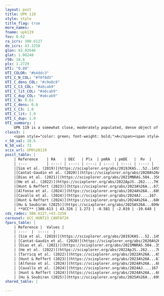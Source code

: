 ```yaml
---
layout: post
title: UPK 119
style: style
title_flag: true
more_names: 
fname: upk119
fov: 0.62
ra_icrs: 308.6127
de_icrs: 43.3258
glon: 82.02646
glat: 1.86248
r50: 18.6
plx: 1.2729
UTI: "0.88"
UTI_COLOR: "#b4ddc3"
UTI_C_N_COL: "#f0f8d5"
UTI_C_dens_COL: "#c9e8c8"
UTI_C_C3_COL: "#a6cab9"
UTI_C_lit_COL: "#a6cab9"
UTI_C_dup_COL: "#a6cab9"
UTI_C_N: 0.61
UTI_C_dens: 0.8
UTI_C_C3: 1.0
UTI_C_lit: 1.0
UTI_C_dup: 1.0
UTI_summary: |
    UPK 119 is a somewhat close, moderately populated, dense object of very high C3 quality. It is very well-studied in the literature.
class3: |
    <span style="color: green; font-weight: bold;">A</span><span style="color: green; font-weight: bold;">A</span>
r_50_val: 18.6
N_50_val: 72
scix_url: UPK%20119
posit_table: |
    | Reference    | RA    | DEC   | Plx  | pmRA  | pmDE   |  Rv  |
    | :---         | :---: | :---: | :---: | :---: | :---: | :---: |
    |[Sim et al. (2019)](https://scixplorer.org/abs/2019JKAS...52..145S) | 308.56 | 43.377 | -- | -0.65 | -2.0 | -- |
    |[Cantat-Gaudin et al. (2020)](https://scixplorer.org/abs/2020A%26A...640A...1C) | 308.572 | 43.326 | 1.274 | -0.644 | -1.96 | -- |
    |[Dias et al. (2021)](https://scixplorer.org/abs/2021MNRAS.504..356D) | 308.609 | 43.373 | 1.281 | -0.621 | -1.99 | -- |
    |[He et al. (2022)](https://scixplorer.org/abs/2022ApJS..262....7H) | 308.593 | 43.406 | 1.28 | -0.569 | -2.004 | -- |
    |[Hunt & Reffert (2023)](https://scixplorer.org/abs/2023A%26A...673A.114H) | 308.462 | 43.3 | 1.29 | -0.55 | -2.023 | -22.762 |
    |[Alfonso et al. (2024)](https://scixplorer.org/abs/2024A%26A...689A..18A) | 308.745 | 43.393 | 1.208 | -0.493 | -1.979 | -- |
    |[Cavallo et al. (2024)](https://scixplorer.org/abs/2024AJ....167...12C) | 308.588 | 43.336 | 1.28 | -- | -- | -- |
    |[Hunt & Reffert (2024)](https://scixplorer.org/abs/2024A%26A...686A..42H) | 308.462 | 43.3 | 1.29 | -0.55 | -2.023 | -22.762 |
    |[Hu & Soubiran (2025)](https://scixplorer.org/abs/2025A%26A...699A.246H) | 308.588 | 43.336 | -- | -- | -- | -- |
    | **UCC** |308.613 | 43.326 | 1.273 | -0.581 | -2.019 | -19.648 | 
cds_radec: 308.6127,+43.3258
carousel: UCC_HUNT23_CANTAT20
fpars_table: |
    | Reference |  Values |
    | :---  |  :---:  |
    | [Sim et al. (2019)](https://scixplorer.org/abs/2019JKAS...52..145S) | `d_pc=769, log(age)=8.75` |
    | [Cantat-Gaudin et al. (2020)](https://scixplorer.org/abs/2020A%26A...640A...1C) | `AVNN=0.71, DMNN=9.42, AgeNN=9.19` |
    | [Dias et al. (2021)](https://scixplorer.org/abs/2021MNRAS.504..356D) | `Av=1.315, Dist=755, logage=8.802, [Fe/H]=0.046` |
    | [He et al. (2022)](https://scixplorer.org/abs/2022ApJS..262....7H) | `A0=1.45, logAge=8.95` |
    | [Tarricq et al. (2022)](https://scixplorer.org/abs/2022A%26A...659A..59T) | `Dist=749, logAgeNN=9.21` |
    | [Hunt & Reffert (2023)](https://scixplorer.org/abs/2023A%26A...673A.114H) | `AV50=1.346, diffAV50=1.694, MOD50=9.406, logAge50=8.507` |
    | [Alfonso et al. (2024)](https://scixplorer.org/abs/2024A%26A...689A..18A) | `AV=0.70960, MOD=9.41993, logAge=9.25451, Z=0.04573` |
    | [Cavallo et al. (2024)](https://scixplorer.org/abs/2024AJ....167...12C) | `AV50=1.34, dMod50=9.48, logAge50=8.78, [Fe/H]50=0.15` |
    | [Hunt & Reffert (2024)](https://scixplorer.org/abs/2024A%26A...686A..42H) | `MassJ=110.098` |
    | [Hu & Soubiran (2025)](https://scixplorer.org/abs/2025A%26A...699A.246H) | `MA22=-0.11, MA23f=-0.06, MZ23=0.05, MK24=-0.06, MF24=-0.1` |
shared_table: |
    
---
```

